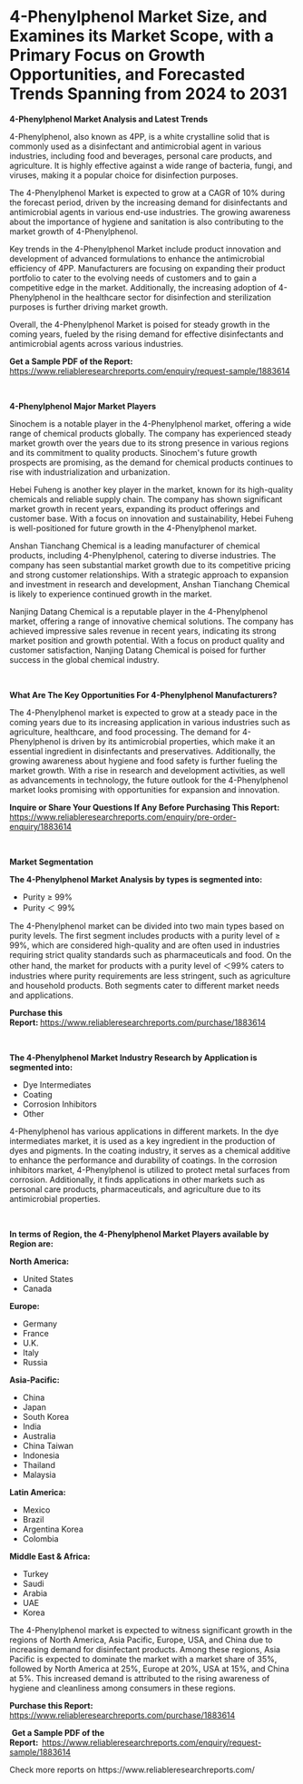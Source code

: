 <p><h1>4-Phenylphenol Market Size, and Examines its Market Scope, with a Primary Focus on Growth Opportunities, and Forecasted Trends Spanning from 2024 to 2031</h1></p><p><strong>4-Phenylphenol Market Analysis and Latest Trends</strong></p>
<p><p>4-Phenylphenol, also known as 4PP, is a white crystalline solid that is commonly used as a disinfectant and antimicrobial agent in various industries, including food and beverages, personal care products, and agriculture. It is highly effective against a wide range of bacteria, fungi, and viruses, making it a popular choice for disinfection purposes.</p><p>The 4-Phenylphenol Market is expected to grow at a CAGR of 10% during the forecast period, driven by the increasing demand for disinfectants and antimicrobial agents in various end-use industries. The growing awareness about the importance of hygiene and sanitation is also contributing to the market growth of 4-Phenylphenol.</p><p>Key trends in the 4-Phenylphenol Market include product innovation and development of advanced formulations to enhance the antimicrobial efficiency of 4PP. Manufacturers are focusing on expanding their product portfolio to cater to the evolving needs of customers and to gain a competitive edge in the market. Additionally, the increasing adoption of 4-Phenylphenol in the healthcare sector for disinfection and sterilization purposes is further driving market growth.</p><p>Overall, the 4-Phenylphenol Market is poised for steady growth in the coming years, fueled by the rising demand for effective disinfectants and antimicrobial agents across various industries.</p></p>
<p><strong>Get a Sample PDF of the Report:&nbsp;</strong> <a href="https://www.reliableresearchreports.com/enquiry/request-sample/1883614">https://www.reliableresearchreports.com/enquiry/request-sample/1883614</a></p>
<p>&nbsp;</p>
<p><strong>4-Phenylphenol Major Market Players</strong></p>
<p><p>Sinochem is a notable player in the 4-Phenylphenol market, offering a wide range of chemical products globally. The company has experienced steady market growth over the years due to its strong presence in various regions and its commitment to quality products. Sinochem's future growth prospects are promising, as the demand for chemical products continues to rise with industrialization and urbanization.</p><p>Hebei Fuheng is another key player in the market, known for its high-quality chemicals and reliable supply chain. The company has shown significant market growth in recent years, expanding its product offerings and customer base. With a focus on innovation and sustainability, Hebei Fuheng is well-positioned for future growth in the 4-Phenylphenol market.</p><p>Anshan Tianchang Chemical is a leading manufacturer of chemical products, including 4-Phenylphenol, catering to diverse industries. The company has seen substantial market growth due to its competitive pricing and strong customer relationships. With a strategic approach to expansion and investment in research and development, Anshan Tianchang Chemical is likely to experience continued growth in the market.</p><p>Nanjing Datang Chemical is a reputable player in the 4-Phenylphenol market, offering a range of innovative chemical solutions. The company has achieved impressive sales revenue in recent years, indicating its strong market position and growth potential. With a focus on product quality and customer satisfaction, Nanjing Datang Chemical is poised for further success in the global chemical industry.</p></p>
<p>&nbsp;</p>
<p><strong>What Are The Key Opportunities For 4-Phenylphenol Manufacturers?</strong></p>
<p><p>The 4-Phenylphenol market is expected to grow at a steady pace in the coming years due to its increasing application in various industries such as agriculture, healthcare, and food processing. The demand for 4-Phenylphenol is driven by its antimicrobial properties, which make it an essential ingredient in disinfectants and preservatives. Additionally, the growing awareness about hygiene and food safety is further fueling the market growth. With a rise in research and development activities, as well as advancements in technology, the future outlook for the 4-Phenylphenol market looks promising with opportunities for expansion and innovation.</p></p>
<p><strong>Inquire or Share Your Questions If Any Before Purchasing This Report:</strong> <a href="https://www.reliableresearchreports.com/enquiry/pre-order-enquiry/1883614">https://www.reliableresearchreports.com/enquiry/pre-order-enquiry/1883614</a></p>
<p>&nbsp;</p>
<p><strong>Market Segmentation</strong></p>
<p><strong>The 4-Phenylphenol Market Analysis by types is segmented into:</strong></p>
<p><ul><li>Purity ≥ 99%</li><li>Purity ＜ 99%</li></ul></p>
<p><p>The 4-Phenylphenol market can be divided into two main types based on purity levels. The first segment includes products with a purity level of ≥ 99%, which are considered high-quality and are often used in industries requiring strict quality standards such as pharmaceuticals and food. On the other hand, the market for products with a purity level of ＜99% caters to industries where purity requirements are less stringent, such as agriculture and household products. Both segments cater to different market needs and applications.</p></p>
<p><strong>Purchase this Report:&nbsp;</strong><a href="https://www.reliableresearchreports.com/purchase/1883614">https://www.reliableresearchreports.com/purchase/1883614</a></p>
<p>&nbsp;</p>
<p><strong>The 4-Phenylphenol Market Industry Research by Application is segmented into:</strong></p>
<p><ul><li>Dye Intermediates</li><li>Coating</li><li>Corrosion Inhibitors</li><li>Other</li></ul></p>
<p><p>4-Phenylphenol has various applications in different markets. In the dye intermediates market, it is used as a key ingredient in the production of dyes and pigments. In the coating industry, it serves as a chemical additive to enhance the performance and durability of coatings. In the corrosion inhibitors market, 4-Phenylphenol is utilized to protect metal surfaces from corrosion. Additionally, it finds applications in other markets such as personal care products, pharmaceuticals, and agriculture due to its antimicrobial properties.</p></p>
<p>&nbsp;</p>
<p><strong>In terms of Region, the 4-Phenylphenol Market Players available by Region are:</strong></p>
<p>
    <p> <strong> North America: </strong>
        <ul>
            <li>United States</li>
            <li>Canada</li>
        </ul>
        </p> 
    <p> <strong> Europe: </strong>
        <ul>
            <li>Germany</li>
            <li>France</li>
            <li>U.K.</li>
            <li>Italy</li>
            <li>Russia</li>
        </ul>
        </p> 
    <p> <strong> Asia-Pacific: </strong>
        <ul>
            <li>China</li>
            <li>Japan</li>
            <li>South Korea</li>
            <li>India</li>
            <li>Australia</li>
            <li>China Taiwan</li>
            <li>Indonesia</li>
            <li>Thailand</li>
            <li>Malaysia</li>
        </ul>
        </p> 
    <p> <strong> Latin America: </strong>
        <ul>
            <li>Mexico</li>
            <li>Brazil</li>
            <li>Argentina Korea</li>
            <li>Colombia</li>
        </ul>
        </p> 
    <p> <strong> Middle East & Africa: </strong>
        <ul>
            <li>Turkey</li>
            <li>Saudi</li>
            <li>Arabia</li>
            <li>UAE</li>
            <li>Korea</li>
        </ul>
    </p>
    </p>
<p><p>The 4-Phenylphenol market is expected to witness significant growth in the regions of North America, Asia Pacific, Europe, USA, and China due to increasing demand for disinfectant products. Among these regions, Asia Pacific is expected to dominate the market with a market share of 35%, followed by North America at 25%, Europe at 20%, USA at 15%, and China at 5%. This increased demand is attributed to the rising awareness of hygiene and cleanliness among consumers in these regions.</p></p>
<p><strong>Purchase this Report: </strong><a href="https://www.reliableresearchreports.com/purchase/1883614">https://www.reliableresearchreports.com/purchase/1883614</a></p>
<p>&nbsp;<strong>Get a Sample PDF of the Report:&nbsp;&nbsp;</strong><a href="https://www.reliableresearchreports.com/enquiry/request-sample/1883614">https://www.reliableresearchreports.com/enquiry/request-sample/1883614</a></p>
<p><strong></strong></p>
<p>Check more reports on https://www.reliableresearchreports.com/</p>